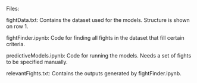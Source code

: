 Files:

fightData.txt: Contains the dataset used for the models. Structure is shown on row 1.

fightFinder.ipynb: Code for finding all fights in the dataset that fill certain criteria. 

predictiveModels.ipynb: Code for running the models. Needs a set of fights to be specified manually. 

relevantFights.txt: Contains the outputs generated by fightFinder.ipynb.
